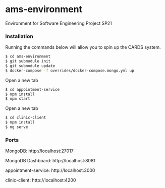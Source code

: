 # ams-environment
 Environment for Software Engineering Project SP21

### Installation

Running the commands below will allow you to spin up the CARDS system. 

```sh
$ cd ams-environment
$ git submodule init
$ git submodule update
$ docker-compose -f overrides/docker-compose.mongo.yml up
```
Open a new tab 
```sh
$ cd appointment-service
$ npm install
$ npm start
```
Open a new tab 
```sh
$ cd clinic-client
$ npm install
$ ng serve
```
### Ports 

MongoDB: http://localhost:27017 

MongoDB Dashboard: http://localhost:8081

appointment-service: http://localhost:3000

clinic-client: http://localhost:4200
